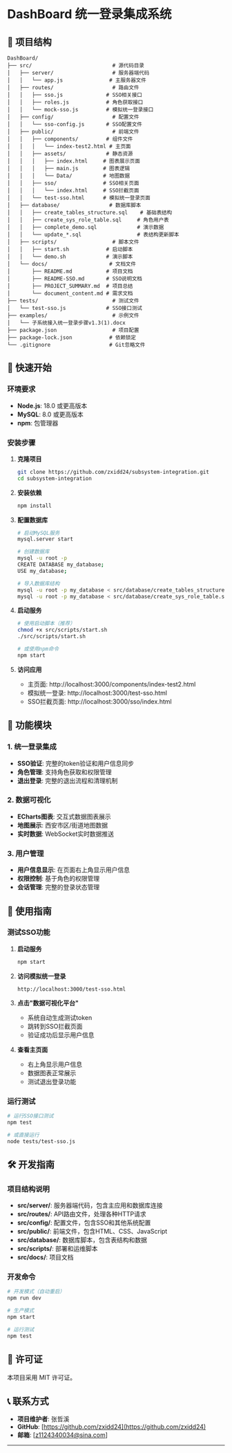 # DashBoard 统一登录集成系统

## 📁 项目结构

```
DashBoard/
├── src/                          # 源代码目录
│   ├── server/                   # 服务器端代码
│   │   └── app.js               # 主服务器文件
│   ├── routes/                   # 路由文件
│   │   ├── sso.js              # SSO相关接口
│   │   ├── roles.js            # 角色获取接口
│   │   └── mock-sso.js         # 模拟统一登录接口
│   ├── config/                   # 配置文件
│   │   └── sso-config.js       # SSO配置文件
│   ├── public/                   # 前端文件
│   │   ├── components/         # 组件文件
│   │   │   └── index-test2.html # 主页面
│   │   ├── assets/             # 静态资源
│   │   │   ├── index.html     # 图表展示页面
│   │   │   ├── main.js        # 图表逻辑
│   │   │   └── Data/          # 地图数据
│   │   ├── sso/               # SSO相关页面
│   │   │   └── index.html     # SSO拦截页面
│   │   └── test-sso.html      # 模拟统一登录页面
│   ├── database/                # 数据库脚本
│   │   ├── create_tables_structure.sql    # 基础表结构
│   │   ├── create_sys_role_table.sql     # 角色用户表
│   │   ├── complete_demo.sql             # 演示数据
│   │   └── update_*.sql                  # 表结构更新脚本
│   ├── scripts/                  # 脚本文件
│   │   ├── start.sh            # 启动脚本
│   │   └── demo.sh             # 演示脚本
│   └── docs/                    # 文档文件
│       ├── README.md           # 项目文档
│       ├── README-SSO.md       # SSO说明文档
│       ├── PROJECT_SUMMARY.md  # 项目总结
│       └── document_content.md # 需求文档
├── tests/                        # 测试文件
│   └── test-sso.js             # SSO接口测试
├── examples/                     # 示例文件
│   └── 子系统接入统一登录步骤v1.3(1).docx
├── package.json                  # 项目配置
├── package-lock.json            # 依赖锁定
└── .gitignore                   # Git忽略文件
```

## 🚀 快速开始

### 环境要求

- **Node.js**: 18.0 或更高版本
- **MySQL**: 8.0 或更高版本
- **npm**: 包管理器

### 安装步骤

1. **克隆项目**
   ```bash
   git clone https://github.com/zxidd24/subsystem-integration.git
   cd subsystem-integration
   ```

2. **安装依赖**
   ```bash
   npm install
   ```

3. **配置数据库**
   ```bash
   # 启动MySQL服务
   mysql.server start
   
   # 创建数据库
   mysql -u root -p
   CREATE DATABASE my_database;
   USE my_database;
   
   # 导入数据库结构
   mysql -u root -p my_database < src/database/create_tables_structure.sql
   mysql -u root -p my_database < src/database/create_sys_role_table.sql
   ```

4. **启动服务**
   ```bash
   # 使用启动脚本（推荐）
   chmod +x src/scripts/start.sh
   ./src/scripts/start.sh
   
   # 或使用npm命令
   npm start
   ```

5. **访问应用**
   - 主页面: http://localhost:3000/components/index-test2.html
   - 模拟统一登录: http://localhost:3000/test-sso.html
   - SSO拦截页面: http://localhost:3000/sso/index.html

## 🔧 功能模块

### 1. 统一登录集成
- **SSO验证**: 完整的token验证和用户信息同步
- **角色管理**: 支持角色获取和权限管理
- **退出登录**: 完整的退出流程和清理机制

### 2. 数据可视化
- **ECharts图表**: 交互式数据图表展示
- **地图展示**: 西安市区/街道地图数据
- **实时数据**: WebSocket实时数据推送

### 3. 用户管理
- **用户信息显示**: 在页面右上角显示用户信息
- **权限控制**: 基于角色的权限管理
- **会话管理**: 完整的登录状态管理

## 📖 使用指南

### 测试SSO功能

1. **启动服务**
   ```bash
   npm start
   ```

2. **访问模拟统一登录**
   ```
   http://localhost:3000/test-sso.html
   ```

3. **点击"数据可视化平台"**
   - 系统自动生成测试token
   - 跳转到SSO拦截页面
   - 验证成功后显示用户信息

4. **查看主页面**
   - 右上角显示用户信息
   - 数据图表正常展示
   - 测试退出登录功能

### 运行测试

```bash
# 运行SSO接口测试
npm test

# 或直接运行
node tests/test-sso.js
```

## 🛠️ 开发指南

### 项目结构说明

- **src/server/**: 服务器端代码，包含主应用和数据库连接
- **src/routes/**: API路由文件，处理各种HTTP请求
- **src/config/**: 配置文件，包含SSO和其他系统配置
- **src/public/**: 前端文件，包含HTML、CSS、JavaScript
- **src/database/**: 数据库脚本，包含表结构和数据
- **src/scripts/**: 部署和运维脚本
- **src/docs/**: 项目文档

### 开发命令

```bash
# 开发模式（自动重启）
npm run dev

# 生产模式
npm start

# 运行测试
npm test
```

## 📄 许可证

本项目采用 MIT 许可证。

## 📞 联系方式

- **项目维护者**: 张哲溪
- **GitHub**: [https://github.com/zxidd24](https://github.com/zxidd24)
- **邮箱**: [z1124340034@sina.com]

---